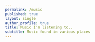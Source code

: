 ```yaml
---
permalink: /music
published: true
layout: single
author_profile: true
title: Music I'm listening to..
subtitle: Music found in various places
---
```



